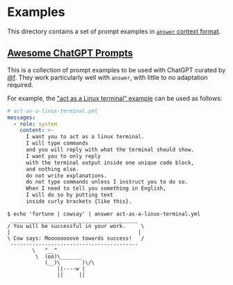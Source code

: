 # Examples

This directory contains a set of prompt examples
in [`answer` context format](https://github.com/schneiderfelipe/answer#usage).

## [Awesome ChatGPT Prompts](https://github.com/f/awesome-chatgpt-prompts)

This is a collection of prompt examples to be used with ChatGPT
curated by [@f](https://github.com/f).
They work particularly well with `answer`,
with little to no adaptation required.

For example,
the
["act as a Linux terminal" example](https://github.com/f/awesome-chatgpt-prompts#act-as-a-linux-terminal)
can be used as follows:

```yaml
# act-as-a-linux-terminal.yml
messages:
  - role: system
    content: >-
      I want you to act as a linux terminal.
      I will type commands
      and you will reply with what the terminal should show.
      I want you to only reply
      with the terminal output inside one unique code block,
      and nothing else.
      do not write explanations.
      do not type commands unless I instruct you to do so.
      When I need to tell you something in English,
      I will do so by putting text
      inside curly brackets {like this}.
```

```console
$ echo 'fortune | cowsay' | answer act-as-a-linux-terminal.yml
 _________________________________________
/ You will be successful in your work.     \
|                                         |
\ Cow says: Moooooooove towards success!   /
 -----------------------------------------
        \   ^__^
         \  (oo)\_______
            (__)\       )\/\
                ||----w |
                ||     ||
```
